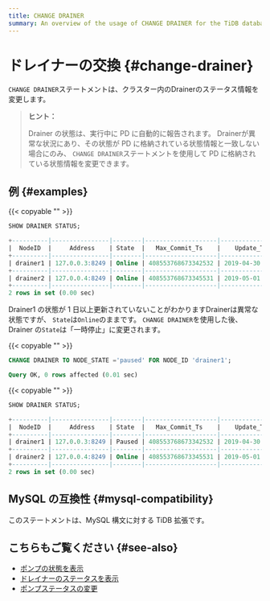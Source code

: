 ```yaml
---
title: CHANGE DRAINER
summary: An overview of the usage of CHANGE DRAINER for the TiDB database.
---
```


# ドレイナーの交換 {#change-drainer}

`CHANGE DRAINER`ステートメントは、クラスター内のDrainerのステータス情報を変更します。

> **ヒント：**
>
> Drainer の状態は、実行中に PD に自動的に報告されます。 Drainerが異常な状況にあり、その状態が PD に格納されている状態情報と一致しない場合にのみ、 `CHANGE DRAINER`ステートメントを使用して PD に格納されている状態情報を変更できます。

## 例 {#examples}

{{< copyable "" >}}

```sql
SHOW DRAINER STATUS;
```

```sql
+----------|----------------|--------|--------------------|---------------------|
|  NodeID  |     Address    | State  |   Max_Commit_Ts    |    Update_Time      |
+----------|----------------|--------|--------------------|---------------------|
| drainer1 | 127.0.0.3:8249 | Online | 408553768673342532 | 2019-04-30 00:00:03 |
+----------|----------------|--------|--------------------|---------------------|
| drainer2 | 127.0.0.4:8249 | Online | 408553768673345531 | 2019-05-01 00:00:04 |
+----------|----------------|--------|--------------------|---------------------|
2 rows in set (0.00 sec)
```

Drainer1 の状態が 1 日以上更新されていないことがわかりますDrainerは異常な状態ですが、 `State`は`Online`のままです。 `CHANGE DRAINER`を使用した後、Drainer の`State`は「一時停止」に変更されます。

{{< copyable "" >}}

```sql
CHANGE DRAINER TO NODE_STATE ='paused' FOR NODE_ID 'drainer1';
```

```sql
Query OK, 0 rows affected (0.01 sec)
```

{{< copyable "" >}}

```sql
SHOW DRAINER STATUS;
```

```sql
+----------|----------------|--------|--------------------|---------------------|
|  NodeID  |     Address    | State  |   Max_Commit_Ts    |    Update_Time      |
+----------|----------------|--------|--------------------|---------------------|
| drainer1 | 127.0.0.3:8249 | Paused | 408553768673342532 | 2019-04-30 00:00:03 |
+----------|----------------|--------|--------------------|---------------------|
| drainer2 | 127.0.0.4:8249 | Online | 408553768673345531 | 2019-05-01 00:00:04 |
+----------|----------------|--------|--------------------|---------------------|
2 rows in set (0.00 sec)
```

## MySQL の互換性 {#mysql-compatibility}

このステートメントは、MySQL 構文に対する TiDB 拡張です。

## こちらもご覧ください {#see-also}

-   [ポンプの状態を表示](/sql-statements/sql-statement-show-pump-status.md)
-   [ドレイナーのステータスを表示](/sql-statements/sql-statement-show-drainer-status.md)
-   [ポンプステータスの変更](/sql-statements/sql-statement-change-pump.md)
